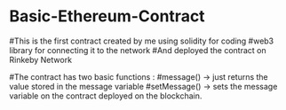# Basic-Ethereum-Contract
#This is the first contract created by me using solidity for coding 
#web3 library for connecting it to the network 
#And deployed the contract on Rinkeby Network 


#The contract has two basic functions : 
#message() -> just returns the value stored in the message variable 
#setMessage() -> sets the message variable on the contract deployed on the blockchain. 
